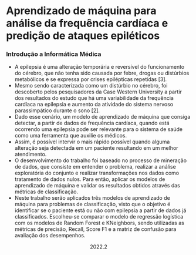 # Aprendizado de máquina para análise da frequência cardíaca e predição de ataques epiléticos

### Introdução a Informática Médica

- A epilepsia é uma alteração temporária e reversível do funcionamento do cérebro, que não tenha sido causada por febre, drogas ou distúrbios metabólicos e se expressa por crises epilépticas repetidas [3]. 
- Mesmo sendo caracterizada como um distúrbio no cérebro, foi descoberto pelos pesquisadores da Case Western University a partir dos resultados do estudo que há uma variabilidade da frequência cardíaca na epilepsia e aumento da atividade do sistema nervoso parassimpático durante o sono [2]. 
- Dado esse cenário, um modelo de aprendizado de máquina que consiga detectar, a partir de dados de frequência cardíaca, 
quando está ocorrendo uma epilepsia  pode ser relevante para o sistema de saúde como uma ferramenta que auxilie os médicos. 
- Assim, é possível intervir o mais rápido possível quando alguma alteração seja detectada em um paciente resultando em um melhor atendimento. 
- O desenvolvimento do trabalho foi baseado no processo de mineração de dados, que consiste em entender o problema, realizar a análise exploratória do conjunto e realizar transformações nos dados como tratamento de dados nulos. 
Para então, aplicar os modelos de aprendizado de máquina e validar os resultados obtidos através das métricas de classificação.
- Neste trabalho serão aplicados três modelos de aprendizado de máquina para problemas de classificação, visto que o objetivo é identificar se o paciente está ou não com epilepsia a partir de dados já classificados. 
Escolheu-se comparar o modelo de regressão logística com os modelos de Random Forest e KNeighbors, sendo utilizadas as métricas de precisão, Recall, Score F1 e a matriz de confusão para avaliação dos desempenhos.

<div align="center">2022.2</div>
